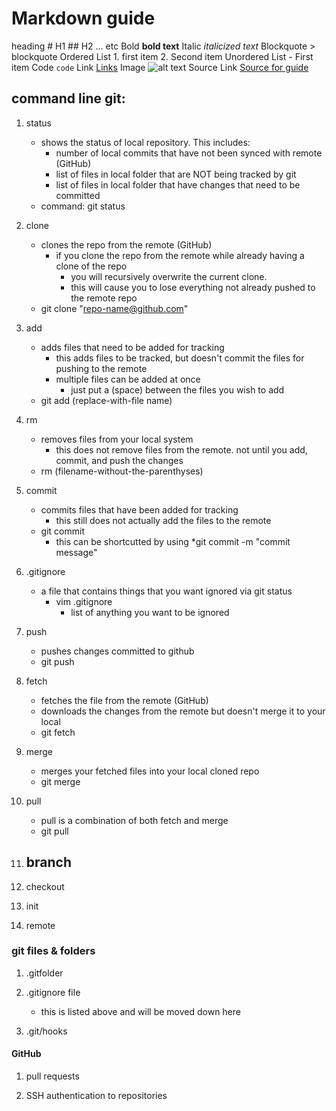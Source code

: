 # Markdown guide
heading 	# H1
		## H2 ... etc
Bold            **bold text**
Italic		*italicized text*
Blockquote	> blockquote
Ordered List	1. first item
		2. Second item
Unordered List	- First item
Code		`code`
Link		[Links](https://www.example.com)
Image		![alt text](image.jpg)
Source Link	[Source for guide](https://www.markdownguide.org/cheat-sheet/)

## command line git:
1. status
	- shows the status of local repository. This includes:
		- number of local commits that have not been synced with remote (GitHub)
		- list of files in local folder that are NOT being tracked by git
		- list of files in local folder that have changes that need to be committed
	- command: git status
2. clone
	- clones the repo from the remote (GitHub)
		- if you clone the repo from the remote while already having a clone of the repo
			- you will recursively overwrite the current clone. 
			- this will cause you to lose everything not already pushed to the remote repo
	- git clone "repo-name@github.com"
3. add
	- adds files that need to be added for tracking
		- this adds files to be tracked, but doesn't commit the files for pushing to the remote
		- multiple files can be added at once
			- just put a (space) between the files you wish to add
	- git add (replace-with-file name)
4. rm
	- removes files from your local system
		- this does not remove files from the remote. not until you add, commit, and push the changes
	- rm (filename-without-the-parenthyses)
5. commit
	- commits files that have been added for tracking
		- this still does not actually add the files to the remote
	- git commit 
		- this can be shortcutted by using *git commit -m "commit message"
6. .gitignore
	- a file that contains things that you want ignored via git status
		- vim .gitignore
			- list of anything you want to be ignored
7. push
	- pushes changes committed to github
	- git push
8. fetch
	- fetches the file from the remote (GitHub)
	- downloads the changes from the remote but doesn't merge it to your local
	- git fetch
9. merge
	- merges your fetched files into your local cloned repo
	- git merge
10. pull
	- pull is a combination of both fetch and merge
	- git pull
11. branch
	-
12. checkout

13. init

14. remote

### git files & folders
1. .gitfolder

2. .gitignore file
	- this is listed above and will be moved down here

3. .git/hooks

#### GitHub
1. pull requests

2. SSH authentication to repositories
